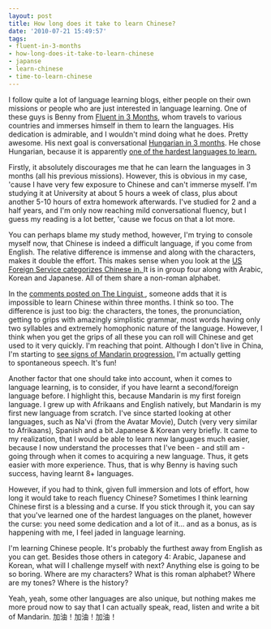 ```yaml
---
layout: post
title: How long does it take to learn Chinese?
date: '2010-07-21 15:49:57'
tags:
- fluent-in-3-months
- how-long-does-it-take-to-learn-chinese
- japanse
- learn-chinese
- time-to-learn-chinese
---
```


I follow quite a lot of language learning blogs, either people on their own missions or people who are just interested in language learning. One of these guys is Benny from <a href="http://www.fluentin3months.com/">Fluent in 3 Months</a>, whom travels to various countries and immerses himself in them to learn the languages. His dedication is admirable, and I wouldn't mind doing what he does. Pretty awesome. His next goal is conversational <a href="http://www.fluentin3months.com/hungarian-mission/">Hungarian in 3 months</a>. He chose Hungarian, because it is apparently <a href="http://www.lexiophiles.com/english/top-list-of-the-hardest-languages-to-learn">one of the hardest languages to learn.</a>

Firstly, it absolutely discourages me that he can learn the languages in 3 months (all his previous missions). However, this is obvious in my case, 'cause I have very few exposure to Chinese and can't immerse myself. I'm studying it at University at about 5 hours a week of class, plus about another 5-10 hours of extra homework afterwards. I've studied for 2 and a half years, and I'm only now reaching mild conversational fluency, but I guess my reading is a lot better, 'cause we focus on that a lot more.

You can perhaps blame my study method, however, I'm trying to console myself now, that Chinese is indeed a difficult language, if you come from English. The relative difference is immense and along with the characters, makes it double the effort. This makes sense when you look at the <a href="http://thelinguist.blogs.com/how_to_learn_english_and/2010/07/how-long-should-it-take-to-learn-a-language.html">US Foreign Service categorizes Chinese in. </a> It is in group four along with Arabic, Korean and Japanese. All of them share a non-roman alphabet.

In the <a href="http://thelinguist.blogs.com/how_to_learn_english_and/2010/07/how-long-should-it-take-to-learn-a-language.html">comments posted on The Linguist </a>, someone adds that it is impossible to learn Chinese within three months. I think so too. The difference is just too big: the characters, the tones, the pronunciation, getting to grips with amazingly simplistic grammar, most words having only two syllables and extremely homophonic nature of the language. However, I think when you get the grips of all these you can roll will Chinese and get used to it very quickly. I'm reaching that point. Although I don't live in China, I'm starting to <a href="http://confusedlaowai.com/2010/05/you-know-youre-progressing-in-mandarin-when/">see signs of Mandarin progression.</a> I'm actually getting to spontaneous speech. It's fun!

Another factor that one should take into account, when it comes to language learning, is to consider, if you have learnt a second/foreign language before. I highlight this, because Mandarin is my first foreign language. I grew up with Afrikaans and English natively, but Mandarin is my first new language from scratch. I've since started looking at other languages, such as Na'vi (from the Avatar Movie), Dutch (very very similar to Afrikaans), Spanish and a bit Japanese &amp; Korean very briefly. It came to my realization, that I would be able to learn new languages much easier, because I now understand the processes that I've been - and still am - going through when it comes to acquiring a new language. Thus, it gets easier with more experience. Thus, that is why Benny is having such success, having learnt 8+ languages.

However, if you had to think, given full immersion and lots of effort, how long it would take to reach fluency Chinese? Sometimes I think learning Chinese first is a blessing and a curse. If you stick through it, you can say that you've learned one of the hardest languages on the planet, however the curse: you need some dedication and a lot of it... and as a bonus, as is happening with me, I feel jaded in language learning.

I'm learning Chinese people. It's probably the furthest away from English as you can get. Besides those others in category 4: Arabic, Japanese and Korean, what will I challenge myself with next? Anything else is going to be so boring. Where are my characters? What is this roman alphabet? Where are my tones? Where is the history?

Yeah, yeah, some other languages are also unique, but nothing makes me more proud now to say that I can actually speak, read, listen and write a bit of Mandarin. 加油！加油！加油！